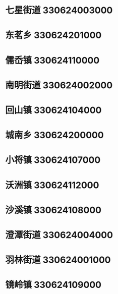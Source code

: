 # 七星街道 330624003000
# 东茗乡 330624201000
# 儒岙镇 330624110000
# 南明街道 330624002000
# 回山镇 330624104000
# 城南乡 330624200000
# 小将镇 330624107000
# 沃洲镇 330624112000
# 沙溪镇 330624108000
# 澄潭街道 330624004000
# 羽林街道 330624001000
# 镜岭镇 330624109000
